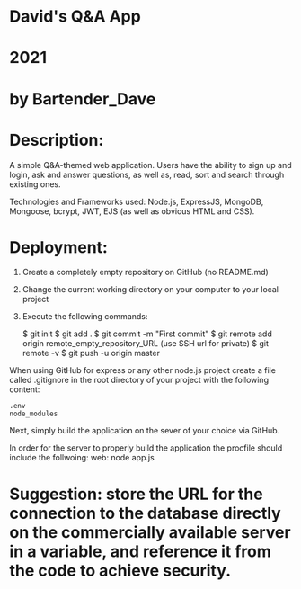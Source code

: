 # David's Q&A App
# 2021
# by Bartender_Dave 

# Description:
A simple Q&A-themed web application. Users have the ability to sign up and login, ask and answer questions, as well as, read, sort and search through existing ones.

Technologies and Frameworks used: Node.js, ExpressJS, MongoDB, Mongoose, bcrypt, JWT, EJS (as well as obvious HTML and CSS).

# Deployment:

1. Create a completely empty repository on GitHub (no README.md)
2. Change the current working directory on your computer to your local project
3. Execute the following commands:
    
    $ git init
    $ git add .
    $ git commit -m "First commit"
    $ git remote add origin remote_empty_repository_URL (use SSH url for private)
    $ git remote -v
    $ git push -u origin master

When using GitHub for express or any other node.js project create a file called .gitignore in the root directory of your project with the following content:
    
    .env
    node_modules
    
Next, simply build the application on the sever of your choice via GitHub.

In order for the server to properly build the application the procfile should include the follwoing:
    web: node app.js
    
# Suggestion: store the URL for the connection to the database directly on the commercially available server in a variable, and reference it from the code to achieve security.
